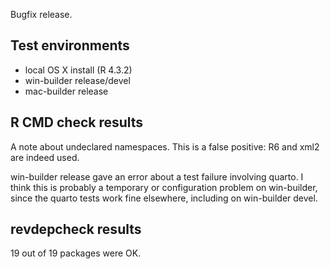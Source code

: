 
Bugfix release.

## Test environments

* local OS X install (R 4.3.2)
* win-builder release/devel
* mac-builder release


## R CMD check results

A note about undeclared namespaces. This is a false positive: R6 and
xml2 are indeed used. 

win-builder release gave an error about a test failure involving quarto. I think
this is probably a temporary or configuration problem on win-builder, since 
the quarto tests work fine elsewhere, including on win-builder devel.

## revdepcheck results

19 out of 19 packages were OK.


